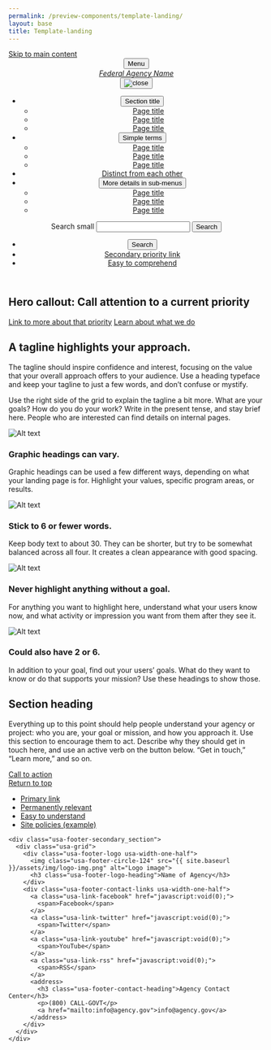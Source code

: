 ```yaml
---
permalink: /preview-components/template-landing/
layout: base
title: Template-landing
---
```


<!doctype html>
<html lang="en">
  <head>
    <meta charset="utf-8">
    <meta name="viewport" content="width=device-width, initial-scale=1.0">
    <title>Page title</title>
    <!-- Update the link path to where your stylesheet file is located. For example: /path/to/your/assets/css/lib/uswds.min.css -->
    <link rel="stylesheet" href="{{ "/assets/css/styleguide.css" | prepend: site.baseurl }}">
  </head>
  <body class="layout-demo">
  <a class="usa-skipnav" href="#main-content">Skip to main content</a>
  <header class="usa-header usa-header-extended" role="banner">
    <div class="usa-navbar">
      <button class="usa-menu-btn">Menu</button>
      <div class="usa-logo" id="logo">
        <em class="usa-logo-text">
          <a href="#" accesskey="1" title="Home" aria-label="Home">Federal Agency Name</a>
        </em>
      </div>
    </div>
    <nav role="navigation" class="usa-nav">
      <div class="usa-nav-inner">
        <button class="usa-nav-close">
          <img src="{{ site.baseurl }}/assets/img/close.svg" alt="close">
        </button>
        <ul class="usa-nav-primary usa-accordion">
          <li>
            <button class="
            usa-accordion-button usa-nav-link" aria-expanded="false" aria-controls="side-nav-1">
              <span>Section title</span>
            </button>
            <ul id="side-nav-1" class="usa-nav-submenu">
              <li>
                <a href="#">Page title</a>
              </li>
              <li>
                <a href="#">Page title</a>
              </li>
              <li>
                <a href="#">Page title</a>
              </li>
            </ul>
          </li>
          <li>
            <button class="usa-accordion-button usa-nav-link" aria-expanded="false" aria-controls="sidenav-2">
              <span>Simple terms</span>
            </button>
            <ul id="sidenav-2" class="usa-nav-submenu">
              <li>
                <a href="#">Page title</a>
              </li>
              <li>
                <a href="#">Page title</a>
              </li>
              <li>
                <a href="#">Page title</a>
              </li>
            </ul>
          </li>
          <li>
            <a class="usa-nav-link" href="#">
              <span>Distinct from each other</span>
            </a>
          </li>
          <li>
            <button class="usa-accordion-button usa-nav-link" aria-expanded="false" aria-controls="sidenav-3">
              <span>More details in sub-menus</span>
            </button>
            <ul id="sidenav-3" class="usa-nav-submenu">
              <li>
                <a href="#">Page title</a>
              </li>
              <li>
                <a href="#">Page title</a>
              </li>
              <li>
                <a href="#">Page title</a>
              </li>
            </ul>
          </li>
        </ul>
        <div class="usa-nav-secondary">
          <form class="usa-search usa-search-small js-search-form">
            <div role="search">
              <label class="usa-sr-only" for="search-field-small">Search small</label>
              <input id="search-field-small" type="search" name="search">
              <button type="submit">
                <span class="usa-sr-only">Search</span>
              </button>
            </div>
          </form>
          <ul class="usa-unstyled-list usa-nav-secondary-links">
            <li class="js-search-button-container">
              <button class="usa-header-search-button js-search-button">Search</button>
            </li>
            <li>
              <a href="#">Secondary priority link</a>
            </li>
            <li>
              <a href="#">Easy to comprehend</a>
            </li>
          </ul>
        </div>
      </div>
    </nav>
  </header>
  <div class="usa-overlay"></div>
  <main id="main-content">
    <section class="usa-hero">
      <div class="usa-grid">
        <div class="usa-hero-callout usa-section-dark">
          <h2><span class="usa-hero-callout-alt">Hero callout:</span> Call attention to a current priority</h2>
          <a class="usa-hero-link" href="#">Link to more about that priority</a>
          <a class="usa-button usa-button-big usa-button-secondary" href="#">Learn about what we do</a>
        </div>
      </div>
    </section>
    <section class="usa-grid usa-section">
      <div class="usa-width-one-third">
        <h2>A tagline highlights your approach.</h2>
      </div>
      <div class="usa-width-two-thirds">
        <p>The tagline should inspire confidence and interest, focusing on the value that your overall approach offers to your audience. Use a heading typeface and keep your tagline to just a few words, and don’t confuse or mystify.</p>
        <p>Use the right side of the grid to explain the tagline a bit more. What are your goals? How do you do your work? Write in the present tense, and stay brief here. People who are interested can find details on internal pages.</p>
      </div>
    </section>
    <section class="usa-section usa-section-dark usa-graphic_list">
      <div class="usa-grid usa-graphic_list-row">
        <div class="usa-width-one-half usa-media_block">
          <img class="usa-media_block-img"  src="{{ site.baseurl }}/assets/img/circle-124.png" alt="Alt text">
          <div class="usa-media_block-body">
            <h3>Graphic headings can vary.</h3>
            <p>Graphic headings can be used a few different ways, depending on what your landing page is for. Highlight your values, specific program areas, or results.</p>
          </div>
        </div>
        <div class="usa-width-one-half usa-media_block">
          <img class="usa-media_block-img"  src="{{ site.baseurl }}/assets/img/circle-124.png" alt="Alt text">
          <div class="usa-media_block-body">
            <h3>Stick to 6 or fewer words.</h3>
            <p>Keep body text to about 30. They can be shorter, but try to be somewhat balanced across all four. It creates a clean appearance with good spacing.</p>
          </div>
        </div>
      </div>
      <div class="usa-grid usa-graphic_list-row">
        <div class="usa-width-one-half usa-media_block">
          <img class="usa-media_block-img"  src="{{ site.baseurl }}/assets/img/circle-124.png" alt="Alt text">
          <div class="usa-media_block-body">
            <h3>Never highlight anything without a goal.</h3>
            <p>For anything you want to highlight here, understand what your users know now, and what activity or impression you want from them after they see it.</p>
          </div>
        </div>
        <div class="usa-width-one-half usa-media_block">
          <img class="usa-media_block-img"  src="{{ site.baseurl }}/assets/img/circle-124.png" alt="Alt text">
          <div class="usa-media_block-body">
            <h3>Could also have 2 or 6.</h3>
            <p>In addition to your goal, find out your users’ goals. What do they want to know or do that supports your mission? Use these headings to show those.</p>
          </div>
        </div>
      </div>
    </section>
    <section class="usa-section">
      <div class="usa-grid">
        <h2>Section heading</h2>
        <p class="usa-font-lead">Everything up to this point should help people understand your agency or project: who you are, your goal or mission, and how you approach it. Use this section to encourage them to act. Describe why they should get in touch here, and use an active verb on the button below. “Get in touch,” “Learn more,” and so on.</p>
        <a class="usa-button usa-button-big" href="#">Call to action</a>
      </div>
    </section>
  </main>
  <footer class="usa-footer usa-footer-medium" role="contentinfo">
    <div class="usa-grid usa-footer-return-to-top">
      <a href="#">Return to top</a>
    </div>
    <div class="usa-footer-primary-section">
      <div class="usa-grid-full">
        <nav class="usa-footer-nav">
          <ul class="usa-unstyled-list">
            <li class="usa-width-one-fourth usa-footer-primary-content">
              <a class="usa-footer-primary-link" href="javascript:void(0);">Primary link</a>
            </li>
            <li class="usa-width-one-fourth usa-footer-primary-content">
              <a class="usa-footer-primary-link" href="javascript:void(0);">Permanently relevant</a>
            </li>
            <li class="usa-width-one-fourth usa-footer-primary-content">
              <a class="usa-footer-primary-link" href="javascript:void(0);">Easy to understand</a>
            </li>
            <li class="usa-width-one-fourth usa-footer-primary-content">
              <a class="usa-footer-primary-link" href="javascript:void(0);">Site policies (example)</a>
            </li>
          </ul>
        </nav>
      </div>
    </div>

    <div class="usa-footer-secondary_section">
      <div class="usa-grid">
        <div class="usa-footer-logo usa-width-one-half">
          <img class="usa-footer-circle-124" src="{{ site.baseurl }}/assets/img/logo-img.png" alt="Logo image">
          <h3 class="usa-footer-logo-heading">Name of Agency</h3>
        </div>
        <div class="usa-footer-contact-links usa-width-one-half">
          <a class="usa-link-facebook" href="javascript:void(0);">
            <span>Facebook</span>
          </a>
          <a class="usa-link-twitter" href="javascript:void(0);">
            <span>Twitter</span>
          </a>
          <a class="usa-link-youtube" href="javascript:void(0);">
            <span>YouTube</span>
          </a>
          <a class="usa-link-rss" href="javascript:void(0);">
            <span>RSS</span>
          </a>
          <address>
            <h3 class="usa-footer-contact-heading">Agency Contact Center</h3>
            <p>(800) CALL-GOVT</p>
            <a href="mailto:info@agency.gov">info@agency.gov</a>
          </address>
        </div>
      </div>
    </div>
  </footer>
  <!-- Update the link path to where your JavaScript file is located. For example: /path/to/your/assets/js/lib/uswds.min.js -->
  <script src="{{ site.baseurl }}/assets/js/vendor/uswds.min.js"></script>
  </body>
</html>
